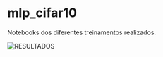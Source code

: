 # mlp_cifar10
Notebooks dos diferentes treinamentos realizados.

![RESULTADOS](https://github.com/user-attachments/assets/e4cac205-b81f-4a7a-ae5e-41fb31efe22c)
